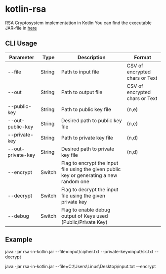 # kotlin-rsa
RSA Cryptosystem implementation in Kotlin
You can find the executable JAR-file in [here](/artifacts/rsa-in-kotlin.jar)

## CLI Usage

| Parameter | Type | Description | Format |
| --- | --- | --- | --- |
| --file | String | Path to input file | CSV of encrypted chars or Text
| --out | String | Path to output file | CSV of encrypted chars or Text
| --public-key | String | Path to public key file | (n,e)
| --out-public-key | String | Desired path to public key file | (n,e) 
| --private-key | String | Path to private key file | (n,d)
| --out-private-key | String | Desired path to private key file | (n,d)
| --encrypt | Switch | Flag to encrypt the input file using the given public key or generating a new random one |
| --decrypt | Switch | Flag to decrypt the input file using the given private key |
| --debug | Switch | Flag to enable debug output of Keys used (Public/Private Key)

## Example
java -jar rsa-in-kotlin.jar --file=input/cipher.txt --private-key=input/sk.txt --decrypt

java -jar rsa-in-kotlin.jar --file=C:\Users\Linus\Desktop\input.txt --encrypt